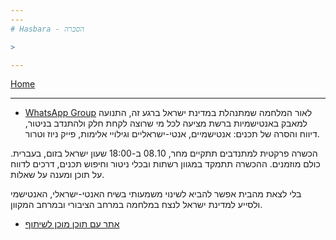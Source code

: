 ```yaml
---
---
# Hasbara - הסברה

>

---
```

[Home](home)

---

- [WhatsApp Group](<https://chat.whatsapp.com/CFYjeJbB2YwE4r5TvDLJr6>)
לאור המלחמה שמתנהלת במדינת ישראל ברגע זה, התנועה למאבק באנטישמיות ברשת מציעה לכל מי שרוצה לקחת חלק ולהתנדב בניטור, דיווח והסרה של תכנים: אנטישמיים, אנטי-ישראליים וגילויי אלימות, פייק ניוז וטרור.

הכשרה פרקטית למתנדבים תתקיים מחר, 08.10 ב-18:00 שעון ישראל בזום, בעברית. כולם מוזמנים. ההכשרה תתמקד במגוון רשתות ובכלי ניטור וחיפוש תכנים, דרכים לדווח על תוכן ומענה על שאלות.

בלי לצאת מהבית אפשר להביא לשינוי משמעותי בשיח האנטי-ישראלי, האנטישמי ולסייע למדינת ישראל לנצח במלחמה במרחב הציבורי ובמרחב המקוון.

- [אתר עם תוכן מוכן לשיתוף](<https://nirtz89.github.io/israel_diplomacy/>)

